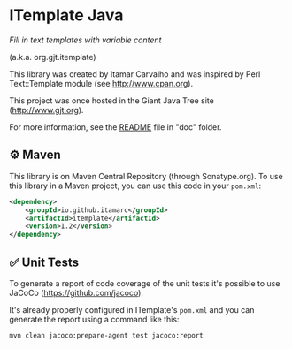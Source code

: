 # ITemplate Java
_Fill in text templates with variable content_

(a.k.a. org.gjt.itemplate)

This  library  was created  by  Itamar  Carvalho  and  was inspired by Perl Text::Template module (see http://www.cpan.org).

This project was once hosted in the Giant Java Tree site (http://www.gjt.org).

For more information, see the [README](https://github.com/itamarc/itemplate/blob/master/doc/README) file in "doc" folder.

## :gear: Maven

This library is on Maven Central Repository (through Sonatype.org).
To use this library in a Maven project, you can use this code in your `pom.xml`:

```xml
<dependency>
    <groupId>io.github.itamarc</groupId>
    <artifactId>itemplate</artifactId>
    <version>1.2</version>
</dependency>
```

## :white_check_mark: Unit Tests

To generate a report of code coverage of the unit tests it's possible to use JaCoCo (https://github.com/jacoco).

It's already properly configured in ITemplate's `pom.xml` and you can generate the report using a command like this:

    mvn clean jacoco:prepare-agent test jacoco:report
